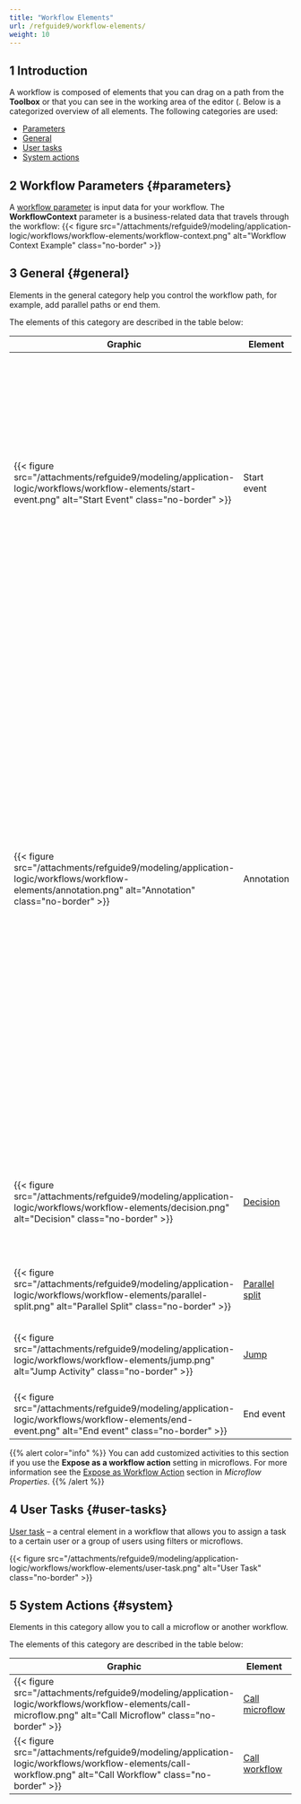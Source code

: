 ```yaml
---
title: "Workflow Elements"
url: /refguide9/workflow-elements/
weight: 10
---
```


## 1 Introduction

A workflow is composed of elements that you can drag on a path from the **Toolbox** or that you can see in the working area of the editor (. Below is a categorized overview of all elements. The following categories are used:

* [Parameters](#parameters)
* [General](#general)
* [User tasks](#user-tasks)
* [System actions](#system)

## 2 Workflow Parameters {#parameters}

A [workflow parameter](/refguide9/workflow-parameters/) is input data for your workflow. The **WorkflowContext** parameter is a business-related data that travels through the workflow:
{{< figure src="/attachments/refguide9/modeling/application-logic/workflows/workflow-elements/workflow-context.png" alt="Workflow Context Example" class="no-border" >}}

## 3 General {#general}

Elements in the general category help you control the workflow path, for example, add parallel paths or end them. 

The elements of this category are described in the table below:

| Graphic                                                     | Element                           | Description                                                  |
| ----------------------------------------------------------- | --------------------------------- | ------------------------------------------------------------ |
| {{< figure src="/attachments/refguide9/modeling/application-logic/workflows/workflow-elements/start-event.png" alt="Start Event" class="no-border" >}} | Start event                    | The starting point of a workflow. Workflows are triggered either by the [Call workflow](/refguide9/on-click-event/#call-workflow) on-click event on pages or by the [Workflow call](/refguide9/workflow-call/) action in microflows. <br />Click the start event to open [workflow properties](/refguide9/workflow-properties/). |
| {{< figure src="/attachments/refguide9/modeling/application-logic/workflows/workflow-elements/annotation.png" alt="Annotation" class="no-border" >}} | Annotation | An annotation is an element that can be used to put comments to a flow. For example, you can add a comment for your team that one of the user tasks needs to be changed later. <br />You can add annotations to the workflow or to individual activities. To add the annotation to the workflow, drag and drop the annotation in the editor's working area. To add the annotation to the activity, drag and drop it inside the activity. |
| {{< figure src="/attachments/refguide9/modeling/application-logic/workflows/workflow-elements/decision.png" alt="Decision" class="no-border" >}} | [Decision](/refguide9/decision-in-workflows/) | Makes a choice based on a condition and follows one and only one of the outgoing paths. |
| {{< figure src="/attachments/refguide9/modeling/application-logic/workflows/workflow-elements/parallel-split.png" alt="Parallel Split" class="no-border" >}} | [Parallel split](/refguide9/parallel-split/)  | Adds two parallel paths to your workflow.                    |
| {{< figure src="/attachments/refguide9/modeling/application-logic/workflows/workflow-elements/jump.png" alt="Jump Activity" class="no-border" >}} | [Jump](/refguide9/jump-activity/)             | Allows you to jump to other activities in the workflow.      |
| {{< figure src="/attachments/refguide9/modeling/application-logic/workflows/workflow-elements/end-event.png" alt="End event" class="no-border" >}} | End event                      | Ends the path of the workflow                                |

{{% alert color="info" %}}
You can add customized activities to this section if you use the **Expose as a workflow action** setting in microflows. For more information see the [Expose as Workflow Action](/refguide9/microflow/#expose-as-workflow-action) section in *Microflow Properties*.
{{% /alert %}}

## 4 User Tasks {#user-tasks}

[User task](/refguide9/user-task/) – a central element in a workflow that allows you to assign a task to a certain user or a group of users using filters or microflows. 

{{< figure src="/attachments/refguide9/modeling/application-logic/workflows/workflow-elements/user-task.png" alt="User Task" class="no-border" >}}

## 5 System Actions {#system}

Elements in this category allow you to call a microflow or another workflow.

The elements of this category are described in the table below:

| Graphic                                                     | Element                           | Description                                                  |
| ----------------------------------------------------------- | --------------------------------- | ------------------------------------------------------------ |
| {{< figure src="/attachments/refguide9/modeling/application-logic/workflows/workflow-elements/call-microflow.png" alt="Call Microflow" class="no-border" >}} | [Call microflow](/refguide9/call-microflow/) | Calls a selected microflow. |
| {{< figure src="/attachments/refguide9/modeling/application-logic/workflows/workflow-elements/call-workflow.png" alt="Call Workflow" class="no-border" >}} | [Call workflow](/refguide9/call-workflow/) | Calls a selected workflow. |

